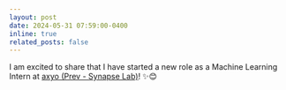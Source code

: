 ```yaml
---
layout: post
date: 2024-05-31 07:59:00-0400
inline: true
related_posts: false
---
```


I am excited to share that I have started a new role as a Machine Learning Intern at <a href="https://axyo.ai/" target="_blank">axyo (Prev - Synapse Lab)</a>! ✨😊
